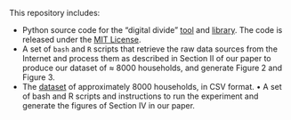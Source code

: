 This repository includes:

* Python source code for the “digital divide” 
[tool](https://github.com/csmithsalzberg/digitaldivide/blob/master/src/digitaldivideutil.py) and 
[library](https://github.com/csmithsalzberg/digitaldivide/blob/master/src/digitaldivide.py). 
The code is released under the [MIT License](https://github.com/csmithsalzberg/digitaldivide/blob/master/LICENSE).
* A set of `bash` and `R` scripts that retrieve the raw data sources from the Internet 
and process them as described in Section II of our paper to produce our dataset of ≈ 8000 households, 
and generate Figure 2 and Figure 3.
* The [dataset](https://github.com/csmithsalzberg/digitaldivide/blob/master/dat/household-internet-data.csv) of approximately 8000 households, in CSV format.
• A set of bash and R scripts and instructions to run the experiment and generate the figures of 
Section IV in our paper.

